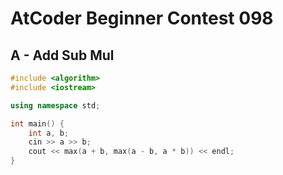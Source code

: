 # AtCoder Beginner Contest 098
## A - Add Sub Mul
```cpp
#include <algorithm>
#include <iostream>

using namespace std;

int main() {
    int a, b;
    cin >> a >> b;
    cout << max(a + b, max(a - b, a * b)) << endl;
}
```
